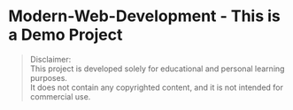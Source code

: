 # Modern-Web-Development - This is a Demo Project

> Disclaimer:  
> This project is developed solely for educational and personal learning purposes.  
> It does not contain any copyrighted content, and it is not intended for commercial use.
